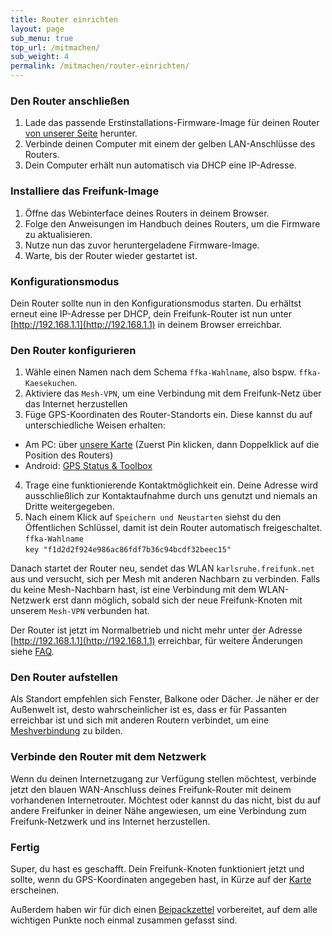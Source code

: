 ```yaml
---
title: Router einrichten
layout: page
sub_menu: true
top_url: /mitmachen/
sub_weight: 4
permalink: /mitmachen/router-einrichten/
---
```


### Den Router anschließen


1. Lade das passende Erstinstallations-Firmware-Image für deinen Router [von unserer Seite](https://karlsruhe.freifunk.net/firmware) herunter.
2. Verbinde deinen Computer mit einem der gelben LAN-Anschlüsse des Routers.
3. Dein Computer erhält nun automatisch via DHCP eine IP-Adresse.

### Installiere das Freifunk-Image

1. Öffne das Webinterface deines Routers in deinem Browser.
2. Folge den Anweisungen im Handbuch deines Routers, um die Firmware zu aktualisieren.
3. Nutze nun das zuvor heruntergeladene Firmware-Image.
4. Warte, bis der Router wieder gestartet ist.

### Konfigurationsmodus

Dein Router sollte nun in den Konfigurationsmodus starten. Du erhältst erneut eine IP-Adresse per DHCP, dein Freifunk-Router ist nun unter [http://192.168.1.1](http://192.168.1.1) in deinem Browser erreichbar.

### Den Router konfigurieren

1. Wähle einen Namen nach dem Schema `ffka-Wahlname`, also bspw. `ffka-Kaesekuchen`.
2. Aktiviere das `Mesh-VPN`, um eine Verbindung mit dem Freifunk-Netz über das Internet herzustellen
3. Füge GPS-Koordinaten des Router-Standorts ein. Diese kannst du auf unterschiedliche Weisen erhalten:
  - Am PC: über [unsere Karte](https://karlsruhe.freifunk.net/meshviewer/) (Zuerst Pin klicken, dann Doppelklick auf die Position des Routers)
  - Android: [GPS Status & Toolbox](https://play.google.com/store/apps/details?id=com.eclipsim.gpsstatus2)
4. Trage eine funktionierende Kontaktmöglichkeit ein. Deine Adresse wird ausschließlich zur Kontaktaufnahme durch uns genutzt und niemals an Dritte weitergegeben.
5. Nach einem Klick auf `Speichern und Neustarten` siehst du den Öffentlichen Schlüssel, damit ist dein Router automatisch freigeschaltet. <br />
`ffka-Wahlname ` <br />
`key "f1d2d2f924e986ac86fdf7b36c94bcdf32beec15"` <br />

Danach startet der Router neu, sendet das WLAN `karlsruhe.freifunk.net` aus und versucht, sich per Mesh mit anderen Nachbarn zu verbinden. Falls du keine Mesh-Nachbarn hast, ist eine Verbindung mit dem WLAN-Netzwerk erst dann möglich, sobald sich der neue Freifunk-Knoten mit unserem `Mesh-VPN` verbunden hat. 

Der Router ist jetzt im Normalbetrieb und nicht mehr unter der Adresse [http://192.168.1.1](http://192.168.1.1) erreichbar, für weitere Änderungen siehe [FAQ](/mitmachen/faq/).

### Den Router aufstellen
Als Standort empfehlen sich Fenster, Balkone oder Dächer. Je näher er der Außenwelt ist, desto wahrscheinlicher ist es, dass er für Passanten erreichbar ist und sich mit anderen Routern verbindet, um eine [Meshverbindung](https://de.wikipedia.org/wiki/Vermaschtes_Netz) zu bilden.

### Verbinde den Router mit dem Netzwerk

Wenn du deinen Internetzugang zur Verfügung stellen möchtest, verbinde jetzt den blauen WAN-Anschluss deines Freifunk-Router mit deinem vorhandenen Internetrouter. Möchtest oder kannst du das nicht, bist du auf andere Freifunker in deiner Nähe angewiesen, um eine Verbindung zum Freifunk-Netzwerk und ins Internet herzustellen.

### Fertig

Super, du hast es geschafft. Dein Freifunk-Knoten funktioniert jetzt und sollte, wenn du GPS-Koordinaten angegeben hast, in Kürze auf der [Karte](https://karlsruhe.freifunk.net/meshviewer/) erscheinen.

Außerdem haben wir für dich einen [Beipackzettel](../..//images/freifunk_karlsruhe_beipackzettel_a5_du.pdf) vorbereitet, auf dem alle wichtigen Punkte noch einmal zusammen gefasst sind.
